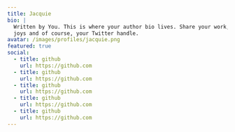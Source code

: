 ```yaml
---
title: Jacquie
bio: |
  Written by You. This is where your author bio lives. Share your work, your
  joys and of course, your Twitter handle.
avatar: /images/profiles/jacquie.png
featured: true
social:
  - title: github
    url: https://github.com
  - title: github
    url: https://github.com
  - title: github
    url: https://github.com
  - title: github
    url: https://github.com
  - title: github
    url: https://github.com
---
```

